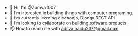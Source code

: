 - 👋 Hi, I’m @Zumvalt007
- 👀 I’m interested in building things with computer programing.
- 🌱 I’m currently learning electronjs, Django REST API
- 💞️ I’m looking to collaborate on building software products.
- 📫 How to reach me with aditya.naidu232@gmail.com

<!---
Zumvalt007/Zumvalt007 is a ✨ special ✨ repository because its `README.md` (this file) appears on your GitHub profile.
You can click the Preview link to take a look at your changes.
--->
